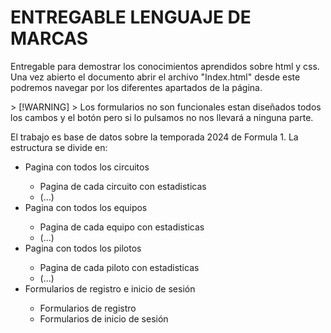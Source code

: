 <h1>ENTREGABLE LENGUAJE DE MARCAS</h1>

<p> Entregable para demostrar los conocimientos aprendidos sobre html y css.
Una vez abierto el documento abrir el archivo "Index.html" desde este podremos navegar por los diferentes apartados de la página. </p>
> [!WARNING]
> Los formularios no son funcionales estan diseñados todos los cambos y el botón pero si lo pulsamos no nos llevará a ninguna parte.

<p> El trabajo es base de datos sobre la temporada 2024 de Formula 1. La estructura se divide en:</p>

<ul>
    <li>Pagina con todos los circuitos</li>
        <ul>
        <li>Pagina de cada circuito con estadisticas</li>
        <li>(...)</li>
        </ul>
    <li>Pagina con todos los equipos</li>
        <ul>
        <li>Pagina de cada equipo con estadisticas</li>
        <li>(...)</li>
        </ul>
    <li>Pagina con todos los pilotos</li>
        <ul>
        <li>Pagina de cada piloto con estadisticas</li>
        <li>(...)</li>
        </ul>
    <li>Formularios de registro e inicio de sesión</li>
        <ul>    
        <li>Formularios de registro </li>
        <li>Formularios de inicio de sesión</li>
        </ul>
</ul>